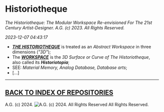# Historiotheque
*The Historiotheque: The Modular Workspace Re-envisioned For The 21st Century Artist-Designer. A.G. (c) 2023. All Rights Reserved.*

*2023-12-07 04:43:17*

* [__*THE HISTORIOTHEQUE*__](https://historiotheque.ca/) is treated as an *Abstract Workspace* in three dimensions (*"3D"*);
* The [__*WORKSPACE*__](https://medium.com/design-science/workspace-906aded7edb2) is the *3D Surface or Curve of The Historiotheque*, also called its __*Historiotopia*__;
* SEE: *Material Memory, Analog Database, Database arts*;
* [...]

- - - - - - - - -

## [BACK TO INDEX OF REPOSITORIES](https://github.com/antiface/Index)

A.G. (c) 2024. ![A.G. (c) 2024. All Rights Reserved](https://historiotheque.files.wordpress.com/2016/11/ag_signature_official_2015_50px_cropped.jpg) All Rights Reserved.
